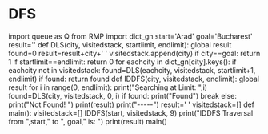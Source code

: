# DFS
import queue as Q
from RMP import dict_gn
start='Arad'
goal='Bucharest'
result=''
def DLS(city, visitedstack, startlimit, endlimit):
    global result
    found=0
    result=result+city+' '
    visitedstack.append(city)
    if city==goal:
        return 1
    if startlimit==endlimit:
        return 0
    for eachcity in dict_gn[city].keys():
        if eachcity not in visitedstack:
            found=DLS(eachcity, visitedstack, startlimit+1, endlimit)
            if found:
                return found
def IDDFS(city, visitedstack, endlimit):
    global result
    for i in range(0, endlimit):
        print("Searching at Limit: ",i)
        found=DLS(city, visitedstack, 0, i)
        if found:
            print("Found")
            break
        else:
            print("Not Found! ")
            print(result)
            print("-----")
            result=' '
            visitedstack=[]
def main():
    visitedstack=[]
    IDDFS(start, visitedstack, 9)
    print("IDDFS Traversal from ",start," to ", goal," is: ")
    print(result)
main()
